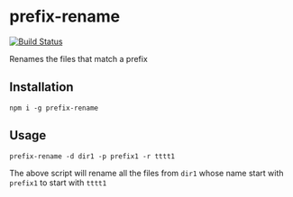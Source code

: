 # prefix-rename  

[![Build Status](https://travis-ci.org/camilin87/prefix-rename.svg?branch=master)](https://travis-ci.org/camilin87/prefix-rename)  

Renames the files that match a prefix

## Installation  

    npm i -g prefix-rename

## Usage  

    prefix-rename -d dir1 -p prefix1 -r tttt1

The above script will rename all the files from `dir1` whose name start with `prefix1` to start with `tttt1`  
